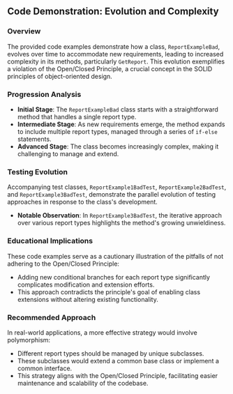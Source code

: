 ## Code Demonstration: Evolution and Complexity

### Overview
The provided code examples demonstrate how a class, `ReportExampleBad`, evolves over time to accommodate new requirements, leading to increased complexity in its methods, particularly `GetReport`. This evolution exemplifies a violation of the Open/Closed Principle, a crucial concept in the SOLID principles of object-oriented design.

### Progression Analysis
- **Initial Stage**: The `ReportExampleBad` class starts with a straightforward method that handles a single report type.
- **Intermediate Stage**: As new requirements emerge, the method expands to include multiple report types, managed through a series of `if-else` statements.
- **Advanced Stage**: The class becomes increasingly complex, making it challenging to manage and extend.

### Testing Evolution
Accompanying test classes, `ReportExample1BadTest`, `ReportExample2BadTest`, and `ReportExample3BadTest`, demonstrate the parallel evolution of testing approaches in response to the class's development.

- **Notable Observation**: In `ReportExample3BadTest`, the iterative approach over various report types highlights the method's growing unwieldiness.

### Educational Implications
These code examples serve as a cautionary illustration of the pitfalls of not adhering to the Open/Closed Principle:
- Adding new conditional branches for each report type significantly complicates modification and extension efforts.
- This approach contradicts the principle's goal of enabling class extensions without altering existing functionality.

### Recommended Approach
In real-world applications, a more effective strategy would involve polymorphism:
- Different report types should be managed by unique subclasses.
- These subclasses would extend a common base class or implement a common interface.
- This strategy aligns with the Open/Closed Principle, facilitating easier maintenance and scalability of the codebase.
